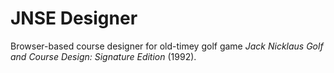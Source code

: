 # JNSE Designer

Browser-based course designer for old-timey golf game *Jack Nicklaus Golf and Course Design: Signature Edition* (1992).
